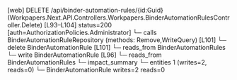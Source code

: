 [web] DELETE /api/binder-automation-rules/{id:Guid}  (Workpapers.Next.API.Controllers.Workpapers.BinderAutomationRulesController.Delete)  [L93–L104] status=200 [auth=AuthorizationPolicies.Administrator]
  └─ calls BinderAutomationRuleRepository (methods: Remove,WriteQuery) [L101]
  └─ delete BinderAutomationRule [L101]
    └─ reads_from BinderAutomationRules
  └─ write BinderAutomationRule [L96]
    └─ reads_from BinderAutomationRules
  └─ impact_summary
    └─ entities 1 (writes=2, reads=0)
      └─ BinderAutomationRule writes=2 reads=0

